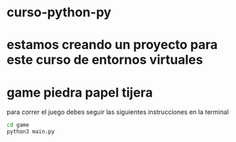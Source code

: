 # curso-python-py
# estamos creando un  proyecto para este curso de entornos virtuales 

# game piedra papel tijera 

para correr el juego debes seguir las siguientes instrucciones en la terminal 

```sh
cd game
python3 main.py
```


